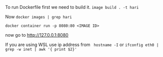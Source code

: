 To run Dockerfile first we need to build it.
` image build . -t hari `

Now 
` docker images | grep hari `

` docker container run -p 8080:80 <IMAGE ID> `

now go to http://127.0.0.1:8080 



If you are using WSL use ip address from 
` hostname -I` or `ifconfig eth0 | grep -w inet | awk '{ print $2}' `


